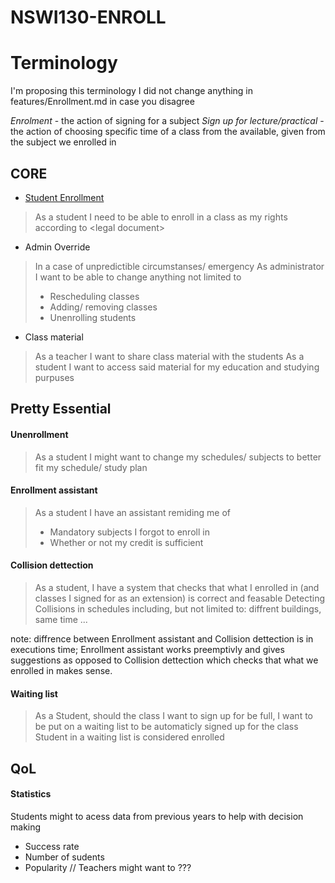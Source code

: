 # NSWI130-ENROLL

# Terminology
I'm proposing this terminology I did not change anything in features/Enrollment.md in case you disagree

*Enrolment* -  the action of signing for a subject
*Sign up for lecture/practical* - the action of choosing specific time of a class from the available, given from the subject we enrolled in


## CORE
- [Student Enrollment](./features/Enrollment.md)
> As a student I need to be able to enroll in a class as my rights according to \<legal document\>

- Admin Override
> In a case of unpredictible circumstanses/ emergency
> As administrator I want to be able to change anything not limited to
> - Rescheduling classes
> - Adding/ removing classes
> - Unenrolling students

- Class material
> As a teacher I want to share class material with the students
> As a student I want to access said material for my education and studying purpuses

## Pretty Essential
#### Unenrollment
> As a student I might want to change my schedules/ subjects to better fit my schedule/ study plan

#### Enrollment assistant
> As a student I have an assistant remiding me of
> - Mandatory subjects I forgot to enroll in
> - Whether or not my credit is sufficient

#### Collision dettection
> As a student, I have a system that checks that what I enrolled in (and classes I signed for as an extension) is correct and feasable
> Detecting Collisions in schedules including, but not limited to: diffrent buildings, same time ...

note: diffrence between Enrollment assistant and Collision dettection is in executions time; Enrollment assistant works preemptivly and gives suggestions
as opposed to Collision dettection which checks that what we enrolled in makes sense.

#### Waiting list
> As a Student, should the class I want to sign up for be full, I want to be put on a waiting list to be automaticly signed up for the class
Student in a waiting list is considered enrolled

## QoL

#### Statistics
Students might to acess data from previous years to help with decision making
- Success rate
- Number of sudents
- Popularity
// Teachers might want to  ???



